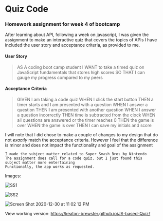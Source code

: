 Quiz Code
=====
### Homework assignment for week 4 of bootcamp

After learning about API, following a week on javascript, 
I was given the assignment to make an interactive quiz that covers the topics
of APIs
I have included the user story and acceptance criteria, as provided to me. 


#### User Story

> AS A coding boot camp student
> I WANT to take a timed quiz on JavaScript fundamentals that stores high scores
> SO THAT I can gauge my progress compared to my peers

#### Acceptance Criteria

> GIVEN I am taking a code quiz
> WHEN I click the start button
> THEN a timer starts and I am presented with a question
> WHEN I answer a question
> THEN I am presented with another question
> WHEN I answer a question incorrectly
> THEN time is subtracted from the clock
> WHEN all questions are answered or the timer reaches 0
> THEN the game is over
> WHEN the game is over
> THEN I can save my initials and score

I will note that I did chose to make a couple of changes to my design that do not _exactly_ match the acceptance criteria. 
However I feel that the difference is minor and does not impact the functionality and goal of the assignment
```
I made the subject matter related to Super Smash Bros by Nintendo
The assignment does call for a code quiz, but I just found this subject matter more entertaining
Functionally, the app works as requested. 
```
Images:

![SS1](https://user-images.githubusercontent.com/65474893/103395240-e20d5e00-4af2-11eb-9dab-7f1cc17ee41d.png)

![SS2](https://user-images.githubusercontent.com/65474893/103395224-d7eb5f80-4af2-11eb-8f91-b57b1f62fba8.png)

![Screen Shot 2020-12-30 at 11 02 12 PM](https://user-images.githubusercontent.com/65474893/103395267-13862980-4af3-11eb-80cf-e608a2009927.png)




View working version: https://keaton-brewster.github.io/JS-based-Quiz/
